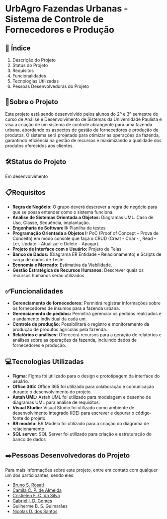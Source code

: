 # UrbAgro Fazendas Urbanas - Sistema de Controle de Fornecedores e Produção 

## 🚀 Índice
1. Descrição do Projeto
2. Status do Projeto
3. Requisitos
4. Funcionalidades
5. Tecnologias Utilizadas
6. Pessoas Desenvolvedoras do Projeto

## 📄Sobre o Projeto
Este projeto está sendo desenvolvido pelos alunos do 2º e 3º semestre do curso de Análise e Desenvolvimento de Sistemas da Universidade Paulista e visa a criação de um sistema de controle abrangente para uma fazenda urbana, abordando os aspectos de gestão de fornecedores e produção de produtos. O sistema será projetado para otimizar as operações da fazenda, garantindo eficiência na gestão de recursos e maximizando a qualidade dos produtos oferecidos aos clientes.


## 🛠️Status do Projeto
Em desenvolvimento

## 📋Requisitos

- **Regra de Negócio:** 
O grupo deverá descrever a regra de negócio para que se possa entender como o sistema funciona.
- **Análise de Sistemas Orientada a Objetos:**
Diagramas UML. Caso de Uso, Classe, Sequência, implantação.
- **Engenharia de Software II:**
Planilha de testes
- **Programação Orientada a Objetos I:**
PoC (Proof of Concept – Prova de Conceito) em modo console que faça o CRUD (Creat - Criar - , Read – Ler, Update – Atualizar e Delete – Apagar).
- **Projeto de Interface com o Usuário:**
Projeto de Telas
- **Banco de Dados:**
(Diagrama ER Entidade – Relacionamento) e Scripts de carga de dados de Teste.
- **Economia e Mercado:**
Estimativa da Viabilidade.
- **Gestão Estratégica de Recursos Humanos:**
Descrever quais os recursos humanos serão utilizados

## ✅Funcionalidades
- **Gerenciamento de fornecedores:** Permitirá registrar informações sobre os fornecedores de insumos para a fazenda urbana.
- **Gerenciamento de pedidos:** Permitirá gerenciar os pedidos realizados e o andamento individual da cada um.
- **Controle de produção:** Possibilitará o registro e monitoramento da produção de produtos agrícolas pela fazenda.
- **Relatórios e análises:** Oferecerá recursos para a geração de relatórios e análises sobre as operações da fazenda, incluindo dados de fornecedores e produção.

## 💻Tecnologias Utilizadas

- **Figma:** Figma foi utilizado para o design e prototipagem da interface do usuário.
- **Office 365:** Office 365 foi utilizado para colaboração e comunicação durante o desenvolvimento do projeto.
- **Astah UML:** Astah UML foi utilizado para modelagem e desenho de diagramas UML para análise de requisitos.
- **Visual Studio:** Visual Studio foi utilizado como ambiente de desenvolvimento integrado (IDE) para escrever e depurar o código-fonte do projeto.
- **BR modelo:** BR Modelo foi utilizado para a criação do diagrama de relacionamento.
- **SQL server:** SQL Server foi utilizado para criação e estruturação do banco de dados

## ✒️Pessoas Desenvolvedoras do Projeto

Para mais informações sobre este projeto, entre em contato com qualquer um dos participantes, sendo eles:

- [Bruno S. Rosati](https://github.com/RosatiBruno)
- [Camila C. P. de Almeida](https://github.com/Camilalmeid)
- [Cristielen F. C. da Silva](https://github.com/cristielen-cardoso)
- [Gabriel I. D. Gomes](https://github.com/Gabrielzin77)
- Guilherme B. S. Guimarães
- [Nicolas D. dos Santos](https://github.com/Nicklflameu21)





